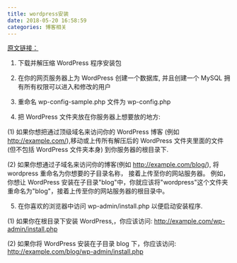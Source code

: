 ```yaml
---
title: wordpress安装
date: 2018-05-20 16:58:59
categories: 博客相关
---
```


[原文链接：](https://codex.wordpress.org/zh-cn:%E5%AE%89%E8%A3%85_WordPress#.E6.AD.A5.E9.AA.A43:.E8.AE.BE.E7.BD.AEwp-config.php)

1. 下载并解压缩 WordPress 程序安装包

2. 在你的网页服务器上为 WordPress 创建一个数据库, 并且创建一个 MySQL 拥有所有权限可以进入和修改的用户

3. 重命名 wp-config-sample.php 文件为 wp-config.php

4. 把 WordPress 文件夹放在你服务器上想要放的地方:

(1) 如果你想把通过顶级域名来访问你的 WordPress 博客 (例如 http://example.com/),移动或上传所有解压后的 WordPress 文件夹里面的文件(但不包括 WordPress 文件夹本身) 到你服务器的根目录下.

(2) 如果你想通过子域名来访问你的博客(例如 http://example.com/blog/), 将 wordpress 重命名为你想要的子目录名称， 接着上传至你的网站服务器。 例如，你想让 WordPress 安装在子目录"blog"中，你就应该将"wordpress"这个文件夹重命名为"blog"，接着上传至你的网站服务器的根目录中。

5. 在你喜欢的浏览器中访问 wp-admin/install.php 以便启动安装程序.

(1) 如果你在根目录下安装 WordPress,，你应该访问: http://example.com/wp-admin/install.php

(2) 如果你将 WordPress 安装在子目录 blog 下，你应该访问: http://example.com/blog/wp-admin/install.php
